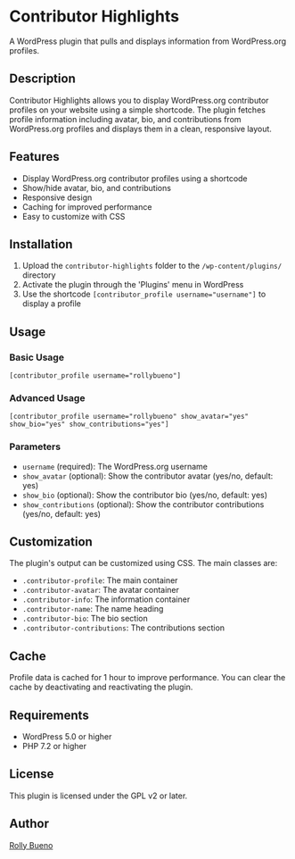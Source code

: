 # Contributor Highlights

A WordPress plugin that pulls and displays information from WordPress.org profiles.

## Description

Contributor Highlights allows you to display WordPress.org contributor profiles on your website using a simple shortcode. The plugin fetches profile information including avatar, bio, and contributions from WordPress.org profiles and displays them in a clean, responsive layout.

## Features

- Display WordPress.org contributor profiles using a shortcode
- Show/hide avatar, bio, and contributions
- Responsive design
- Caching for improved performance
- Easy to customize with CSS

## Installation

1. Upload the `contributor-highlights` folder to the `/wp-content/plugins/` directory
2. Activate the plugin through the 'Plugins' menu in WordPress
3. Use the shortcode `[contributor_profile username="username"]` to display a profile

## Usage

### Basic Usage

```
[contributor_profile username="rollybueno"]
```

### Advanced Usage

```
[contributor_profile username="rollybueno" show_avatar="yes" show_bio="yes" show_contributions="yes"]
```

### Parameters

- `username` (required): The WordPress.org username
- `show_avatar` (optional): Show the contributor avatar (yes/no, default: yes)
- `show_bio` (optional): Show the contributor bio (yes/no, default: yes)
- `show_contributions` (optional): Show the contributor contributions (yes/no, default: yes)

## Customization

The plugin's output can be customized using CSS. The main classes are:

- `.contributor-profile`: The main container
- `.contributor-avatar`: The avatar container
- `.contributor-info`: The information container
- `.contributor-name`: The name heading
- `.contributor-bio`: The bio section
- `.contributor-contributions`: The contributions section

## Cache

Profile data is cached for 1 hour to improve performance. You can clear the cache by deactivating and reactivating the plugin.

## Requirements

- WordPress 5.0 or higher
- PHP 7.2 or higher

## License

This plugin is licensed under the GPL v2 or later.

## Author

[Rolly Bueno](https://profiles.wordpress.org/rollybueno/)